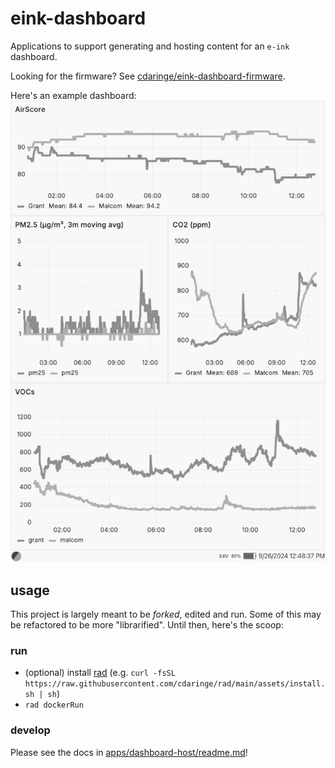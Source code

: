 # eink-dashboard

Applications to support generating and hosting content for an `e-ink` dashboard.

Looking for the firmware? See [cdaringe/eink-dashboard-firmware](https://github.com/cdaringe/eink-dashboard-firmware).

Here's an example dashboard:
![](./demo.png)

## usage

This project is largely meant to be _forked_, edited and run. Some of this may
be refactored to be more "librarified". Until then, here's the scoop:

### run

- (optional) install [rad](https://github.com/cdaringe/rad/?tab=readme-ov-file#install)
  (e.g.
  `curl -fsSL https://raw.githubusercontent.com/cdaringe/rad/main/assets/install.sh | sh`)
- `rad dockerRun`

### develop

Please see the docs in [apps/dashboard-host/readme.md](./apps/dashboard-host/readme.md)!
